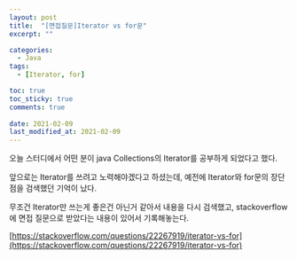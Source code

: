 ```yaml
---
layout: post
title:  "[면접질문]Iterator vs for문"
excerpt: ""

categories:
  - Java
tags:
  - [Iterator, for]

toc: true
toc_sticky: true
comments: true
 
date: 2021-02-09
last_modified_at: 2021-02-09
---
```

오늘 스터디에서 어떤 분이 java Collections의 Iterator를 공부하게 되었다고 했다.

앞으로는 Iterator를 쓰려고 노력해야겠다고 하셨는데, 예전에 Iterator와 for문의 장단점을 검색했던 기억이 났다.

무조건 Iterator만 쓰는게 좋은건 아닌거 같아서 내용을 다시 검색했고, stackoverflow에 면접 질문으로 받았다는 내용이 있어서 기록해놓는다.

[https://stackoverflow.com/questions/22267919/iterator-vs-for](https://stackoverflow.com/questions/22267919/iterator-vs-for)


